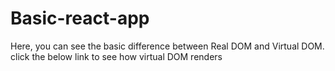 # Basic-react-app

Here, you can see the basic difference between Real DOM and Virtual DOM. click the below link to see how virtual DOM renders

